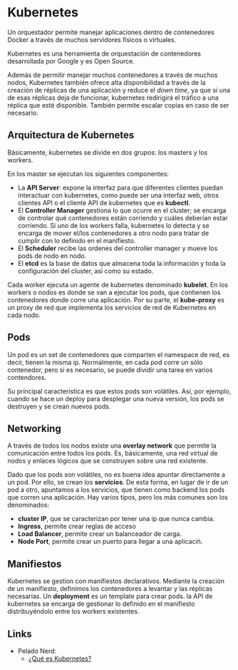 # Kubernetes

Un orquestador permite manejar aplicaciones dentro de contenedores Docker a través de muchos servidores físicos o virtuales.

Kubernetes es una herramienta de orquestación de contenedores desarrollada por Google y es Open Source.

Además de permitir manejar muchos contenedores a través de muchos nodos, Kubernetes también ofrece alta disponibilidad a través de la creación de réplicas de una aplicación y reduce el _down time_, ya que si una de esas réplicas deja de funcionar, kubernetes redirigirá el tráfico a una réplica que esté disponible. También permite escalar copias en caso de ser necesario.

## Arquitectura de Kubernetes

Básicamente, kubernetes se divide en dos grupos: los masters y los workers.

En los master se ejecutan los siguientes componentes:

- La **API Server**: expone la interfaz para que diferentes clientes puedan interactuar con kubernetes, como puede ser una interfaz web, otros clientes API o el cliente API de kubernetes que es **kubectl**.
- El **Controller Manager** gestiona lo que ocurre en el cluster; se encarga de controlar qué contenedores están corriendo y cuáles deberían estar corriendo. Si uno de los workers falla, kubernetes lo detecta y se encarga de mover el/los contenedores a otro nodo para tratar de cumplir con lo definido
  en el manifiesto.
- El **Scheduler** recibe las ordenes del controller manager y mueve los pods de nodo en nodo.
- El **etcd** es la base de datos que almacena toda la información y toda la configuración del cluster, así como su estado.

Cada worker ejecuta un agente de kubernetes denominado **kubelet**. En los workers o nodos es donde se van a ejecutar los pods, que contienen los contenedores donde corre una aplicación. Por su parte, el **kube-proxy** es un proxy de red que implementa los servicios de red de Kubernetes en cada nodo.

## Pods

Un pod es un set de contenedores que comparten el namespace de red, es decir, tienen la misma ip. Normalmente, en cada pod corre un sólo contenedor, pero si es necesario, se puede dividir una tarea en varios contendores.

Su principal característica es que estos pods son volátiles. Así, por ejemplo, cuando se hace un deploy para desplegar una nueva versión, los pods se destruyen y se crean nuevos pods.

## Networking

A través de todos los nodos existe una **overlay network** que permite la comunicación entre todos los pods. Es, básicamente, una red virtual de nodos y enlaces lógicos que se construyen sobre una red existente.

Dado que los pods son volátiles, no es buena idea apuntar directamente a un pod. Por ello, se crean los **servicios**. De esta forma, en lugar de ir de un pod a otro, apuntamos a los servicios, que tienen como backend los pods que corren una aplicación. Hay varios tipos, pero los más comunes son los denominados:

- **cluster IP**, que se caracterizan por tener una ip que nunca cambia.
- **Ingress**, permite crear reglas de acceso
- **Load Balancer**, permite crear un balanceador de carga.
- **Node Port**, permite crear un puerto para llegar a una aplicaciń.

## Manifiestos

Kubernetes se gestion con manifiestos declarativos. Mediante la creación de un manifiesto, definimos los contenedores a levantar y las réplicas necesarias. Un **deployment** es un template para crear pods. la API de kubernetes se encarga de gestionar lo definido en el manifiesto distribuyéndolo entre los workers existentes.

## Links

- Pelado Nerd:
  - [¿Qué es Kubernetes?](https://www.youtube.com/watch?v=oTf0KxK1QNo&list=PLqRCtm0kbeHA5M_E_Anwu-vh4NWlgrOY_&index=1)
